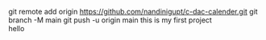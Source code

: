 git remote add origin https://github.com/nandinigupt/c-dac-calender.git
git branch -M main
git push -u origin main
this is my first project 
<br>
hello 
